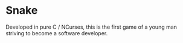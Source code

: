 # Snake
Developed in pure C / NCurses, this is the first game of a young man striving to become a software developer.
